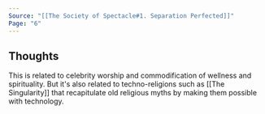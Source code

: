 ```yaml
---
Source: "[[The Society of Spectacle#1. Separation Perfected]]"
Page: "6"
---
```

## Thoughts
This is related to celebrity worship and commodification of wellness and spirituality. But it's also related to techno-religions such as [[The Singularity]] that recapitulate old religious myths by making them possible with technology.